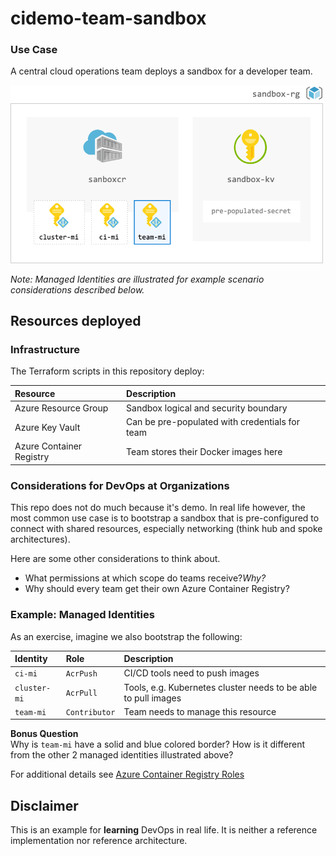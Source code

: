 # cidemo-team-sandbox

### Use Case

A central cloud operations team deploys a sandbox for a developer team. 

<img src="./example-diagram.png" width="500" alt="Example Sandbox">

_Note: Managed Identities are illustrated for example scenario considerations described below._

## Resources deployed

### Infrastructure

The Terraform scripts in this repository deploy:

| Resource | Description |
|:--|:--|
| Azure Resource Group | Sandbox logical and security boundary |
| Azure Key Vault | Can be pre-populated with credentials for team |
| Azure Container Registry | Team stores their Docker images here |

### Considerations for DevOps at Organizations

This repo does not do much because it's  demo. In real life however, the most common use case is to bootstrap a sandbox that is pre-configured to connect with shared resources, especially networking (think hub and spoke architectures).

Here are some other considerations to think about.

- What permissions at which scope do teams receive?_Why?_
- Why should every team get their own Azure Container Registry?
  
### Example: Managed Identities

As an exercise, imagine we also bootstrap the following:

| Identity | Role | Description |
|:--|:--|:--|
| `ci-mi` | `AcrPush` | CI/CD tools need to push images |
| `cluster-mi` | `AcrPull` | Tools, e.g. Kubernetes cluster needs to be able to pull images |
| `team-mi` | `Contributor` | Team needs to manage this resource |

**Bonus Question**  
Why is `team-mi` have a solid and blue colored border? How is it different from the other 2 managed identities illustrated above?

For additional details see [Azure Container Registry Roles](https://docs.microsoft.com/en-us/azure/container-registry/container-registry-roles)

## Disclaimer

This is an example for **learning** DevOps in real life. It is neither a reference implementation nor reference architecture.
